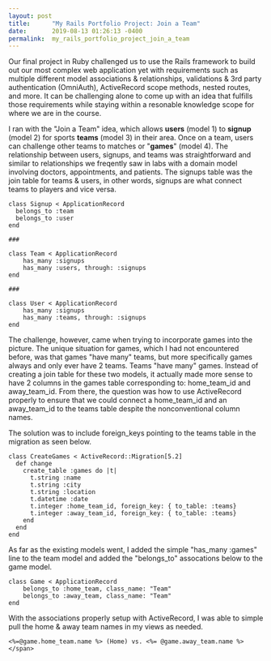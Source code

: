 ```yaml
---
layout: post
title:      "My Rails Portfolio Project: Join a Team"
date:       2019-08-13 01:26:13 -0400
permalink:  my_rails_portfolio_project_join_a_team
---
```



Our final project in Ruby challenged us to use the Rails framework to build out our most complex web application yet with requirements such as multiple different model associations & relationships, validations & 3rd party authentication (OmniAuth), ActiveRecord scope methods, nested routes, and more. It can be challenging alone to come up with an idea that fulfills those requirements while staying within a resonable knowledge scope for where we are in the course. 

I ran with the "Join a Team" idea, which allows **users** (model 1) to **signup** (model 2) for sports **teams** (model 3) in their area. Once on a team, users can challenge other teams to matches or "**games**" (model 4). The relationship between users, signups, and teams was straightforward and similar to relationships we freqently saw in labs with a domain model involving doctors, appointments, and patients. The signups table was the join table for teams & users, in other words, signups are what connect teams to players and vice versa. 

```
class Signup < ApplicationRecord
  belongs_to :team
  belongs_to :user
end

###

class Team < ApplicationRecord
    has_many :signups
    has_many :users, through: :signups
end

###

class User < ApplicationRecord
    has_many :signups
    has_many :teams, through: :signups
end
```

The challenge, however, came when trying to incorporate games into the picture. The unique situation for games, which I had not encountered before, was that games "have many" teams, but more specifically games always and only ever have 2 teams. Teams "have many" games. Instead of creating a join table for these two models, it actually made more sense to have 2 columns in the games table corresponding to: home_team_id and away_team_id. From there, the question was how to use ActiveRecord properly to ensure that we could connect a home_team_id and an away_team_id to the teams table despite the nonconventional column names. 

The solution was to include foreign_keys pointing to the teams table in the migration as seen below. 

```
class CreateGames < ActiveRecord::Migration[5.2]
  def change
    create_table :games do |t|
      t.string :name
      t.string :city
      t.string :location
      t.datetime :date
      t.integer :home_team_id, foreign_key: { to_table: :teams}
      t.integer :away_team_id, foreign_key: { to_table: :teams}
    end
  end
end
```

As far as the existing models went, I added the simple "has_many :games" line to the team model and added the "belongs_to" assocations below to the game model.

```
class Game < ApplicationRecord
    belongs_to :home_team, class_name: "Team"
    belongs_to :away_team, class_name: "Team"
end
```

With the associations properly setup with ActiveRecord, I was able to simple pull the home & away team names in my views as needed. 

```
<%=@game.home_team.name %> (Home) vs. <%= @game.away_team.name %></span>
```
